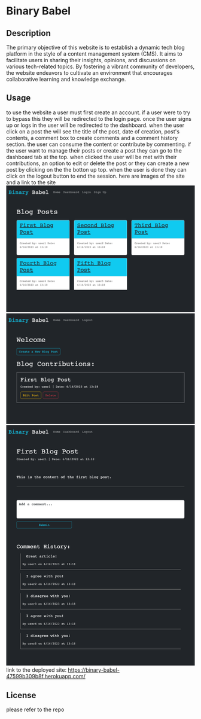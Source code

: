 # Binary Babel

## Description
The primary objective of this website is to establish a dynamic tech blog platform in the style of a content management system (CMS). It aims to facilitate users in sharing their insights, opinions, and discussions on various tech-related topics. By fostering a vibrant community of developers, the website endeavors to cultivate an environment that encourages collaborative learning and knowledge exchange.

## Usage

to use the website a user must first create an account. if a user were to try to bypass this they will be redirected to the login page. once the user signs up or logs in the user will be redirected to the dashboard. when the user click on a post the will see the title of the post, date of creation, post's contents, a comment box to create comments and a comment history section. the user can consume the content or contribute by commenting. if the user want to manage their posts or create a post they can go to the dashboard tab at the top. when clicked the user will be met with their contributions, an option to edit or delete the post or they can create a new post by clicking on the the botton up top. when the user is done they can click on the logout button to end the session. here are images of the site and a link to the site
![homepage](<images/localhost_3001_(Nest Hub).png>)
![dashboard](<images/localhost_3001_dashboard(Nest Hub).png>)
![post](<images/localhost_3001_post_1(Nest Hub).png>)
link to the deployed site: https://binary-babel-47599b309b8f.herokuapp.com/
## License
 please refer to the repo